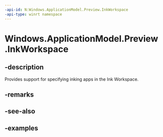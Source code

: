 ```yaml
---
-api-id: N:Windows.ApplicationModel.Preview.InkWorkspace
-api-type: winrt namespace
---
```


<!-- Namespace syntax.
namespace Windows.ApplicationModel.Preview.InkWorkspace 
-->

# Windows.ApplicationModel.Preview.InkWorkspace

## -description
Provides support for specifying inking apps in the Ink Workspace.

## -remarks

## -see-also

## -examples

